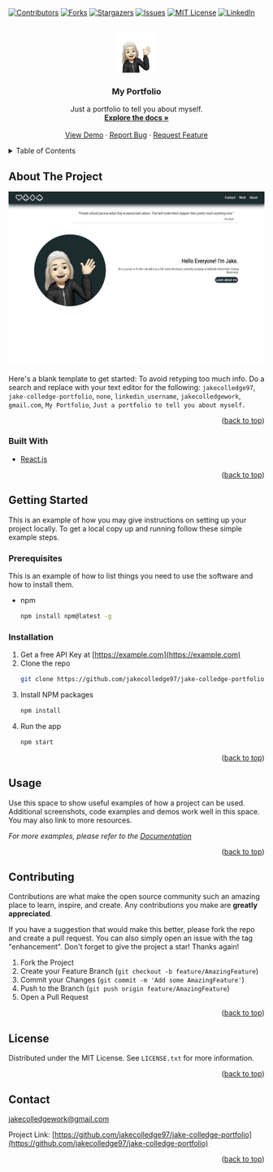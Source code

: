 <div id="top"></div>
<!--
*** Thanks for checking out the Best-README-Template. If you have a suggestion
*** that would make this better, please fork the repo and create a pull request
*** or simply open an issue with the tag "enhancement".
*** Don't forget to give the project a star!
*** Thanks again! Now go create something AMAZING! :D
-->



<!-- PROJECT SHIELDS -->
<!--
*** I'm using markdown "reference style" links for readability.
*** Reference links are enclosed in brackets [ ] instead of parentheses ( ).
*** See the bottom of this document for the declaration of the reference variables
*** for contributors-url, forks-url, etc. This is an optional, concise syntax you may use.
*** https://www.markdownguide.org/basic-syntax/#reference-style-links
-->
[![Contributors][contributors-shield]][contributors-url]
[![Forks][forks-shield]][forks-url]
[![Stargazers][stars-shield]][stars-url]
[![Issues][issues-shield]][issues-url]
[![MIT License][license-shield]][license-url]
[![LinkedIn][linkedin-shield]][linkedin-url]



<!-- PROJECT LOGO -->
<br />
<div align="center">
  <a href="https://github.com/jakecolledge97/jake-colledge-portfolio">
    <img src="public/assets/me.png" alt="Logo" width="80" height="80">
  </a>

<h3 align="center">My Portfolio</h3>

  <p align="center">
    Just a portfolio to tell you about myself.
    <br />
    <a href="https://github.com/jakecolledge97/jake-colledge-portfolio"><strong>Explore the docs »</strong></a>
    <br />
    <br />
    <a href="https://calm-thicket-32566.herokuapp.com/">View Demo</a>
    ·
    <a href="https://github.com/jakecolledge97/jake-colledge-portfolio/issues">Report Bug</a>
    ·
    <a href="https://github.com/jakecolledge97/jake-colledge-portfolio/issues">Request Feature</a>
  </p>
</div>



<!-- TABLE OF CONTENTS -->
<details>
  <summary>Table of Contents</summary>
  <ol>
    <li>
      <a href="#about-the-project">About The Project</a>
      <ul>
        <li><a href="#built-with">Built With</a></li>
      </ul>
    </li>
    <li>
      <a href="#getting-started">Getting Started</a>
      <ul>
        <li><a href="#prerequisites">Prerequisites</a></li>
        <li><a href="#installation">Installation</a></li>
      </ul>
    </li>
    <li><a href="#usage">Usage</a></li>
    <li><a href="#contributing">Contributing</a></li>
    <li><a href="#license">License</a></li>
    <li><a href="#contact">Contact</a></li>
  </ol>
</details>



<!-- ABOUT THE PROJECT -->
## About The Project

[![My Page](./public/assets/mypage.png)](https://calm-thicket-32566.herokuapp.com/)

Here's a blank template to get started: To avoid retyping too much info. Do a search and replace with your text editor for the following: `jakecolledge97`, `jake-colledge-portfolio`, `none`, `linkedin_username`, `jakecolledgework`, `gmail.com`, `My Portfolio`, `Just a portfolio to tell you about myself.`

<p align="right">(<a href="#top">back to top</a>)</p>



### Built With

* [React.js](https://reactjs.org/)

<p align="right">(<a href="#top">back to top</a>)</p>



<!-- GETTING STARTED -->
## Getting Started

This is an example of how you may give instructions on setting up your project locally.
To get a local copy up and running follow these simple example steps.

### Prerequisites

This is an example of how to list things you need to use the software and how to install them.
* npm
  ```sh
  npm install npm@latest -g
  ```

### Installation

1. Get a free API Key at [https://example.com](https://example.com)
2. Clone the repo
   ```sh
   git clone https://github.com/jakecolledge97/jake-colledge-portfolio.git
   ```
3. Install NPM packages
   ```sh
   npm install
   ```
4. Run the app
   ```sh
   npm start
   ```

<p align="right">(<a href="#top">back to top</a>)</p>



<!-- USAGE EXAMPLES -->
## Usage

Use this space to show useful examples of how a project can be used. Additional screenshots, code examples and demos work well in this space. You may also link to more resources.

_For more examples, please refer to the [Documentation](https://example.com)_

<p align="right">(<a href="#top">back to top</a>)</p>

<!-- CONTRIBUTING -->
## Contributing

Contributions are what make the open source community such an amazing place to learn, inspire, and create. Any contributions you make are **greatly appreciated**.

If you have a suggestion that would make this better, please fork the repo and create a pull request. You can also simply open an issue with the tag "enhancement".
Don't forget to give the project a star! Thanks again!

1. Fork the Project
2. Create your Feature Branch (`git checkout -b feature/AmazingFeature`)
3. Commit your Changes (`git commit -m 'Add some AmazingFeature'`)
4. Push to the Branch (`git push origin feature/AmazingFeature`)
5. Open a Pull Request

<p align="right">(<a href="#top">back to top</a>)</p>



<!-- LICENSE -->
## License

Distributed under the MIT License. See `LICENSE.txt` for more information.

<p align="right">(<a href="#top">back to top</a>)</p>



<!-- CONTACT -->
## Contact

jakecolledgework@gmail.com

Project Link: [https://github.com/jakecolledge97/jake-colledge-portfolio](https://github.com/jakecolledge97/jake-colledge-portfolio)

<p align="right">(<a href="#top">back to top</a>)</p>


<!-- MARKDOWN LINKS & IMAGES -->
<!-- https://www.markdownguide.org/basic-syntax/#reference-style-links -->
[contributors-shield]: https://img.shields.io/github/contributors/jakecolledge97/jake-colledge-portfolio.svg?style=for-the-badge
[contributors-url]: https://github.com/jakecolledge97/jake-colledge-portfolio/graphs/contributors
[forks-shield]: https://img.shields.io/github/forks/jakecolledge97/jake-colledge-portfolio.svg?style=for-the-badge
[forks-url]: https://github.com/jakecolledge97/jake-colledge-portfolio/network/members
[stars-shield]: https://img.shields.io/github/stars/jakecolledge97/jake-colledge-portfolio.svg?style=for-the-badge
[stars-url]: https://github.com/jakecolledge97/jake-colledge-portfolio/stargazers
[issues-shield]: https://img.shields.io/github/issues/jakecolledge97/jake-colledge-portfolio.svg?style=for-the-badge
[issues-url]: https://github.com/jakecolledge97/jake-colledge-portfolio/issues
[license-shield]: https://img.shields.io/github/license/jakecolledge97/jake-colledge-portfolio.svg?style=for-the-badge
[license-url]: https://github.com/jakecolledge97/jake-colledge-portfolio/blob/master/LICENSE.txt
[linkedin-shield]: https://img.shields.io/badge/-LinkedIn-black.svg?style=for-the-badge&logo=linkedin&colorB=555
[linkedin-url]: https://linkedin.com/in/linkedin_username
[product-screenshot]: images/screenshot.png
